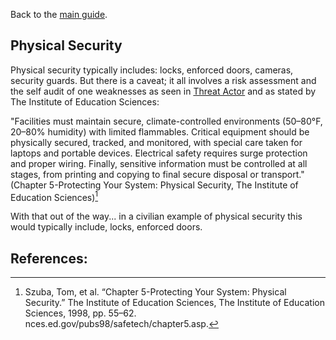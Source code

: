 Back to the [main guide](./README.md).

## Physical Security

Physical security typically includes: locks, enforced doors, cameras, security guards. But there is a caveat; it all involves a risk assessment and the self audit of one weaknesses as seen in [Threat Actor](./markdown/expanded-examples/threat-actor.md) and as stated by The Institute of Education Sciences:

"Facilities must maintain secure, climate-controlled environments (50–80°F, 20–80% humidity) with limited flammables. Critical equipment should be physically secured, tracked, and monitored, with special care taken for laptops and portable devices. Electrical safety requires surge protection and proper wiring. Finally, sensitive information must be controlled at all stages, from printing and copying to final secure disposal or transport."(Chapter 5-Protecting Your System: Physical Security, The Institute of Education Sciences)[^1]

With that out of the way... in a civilian example of physical security this would typically include, locks, enforced doors.

## References:

[^1]: Szuba, Tom, et al. “Chapter 5-Protecting Your System: Physical Security.” The Institute of Education Sciences, The Institute of Education Sciences, 1998, pp. 55–62. nces.ed.gov/pubs98/safetech/chapter5.asp.